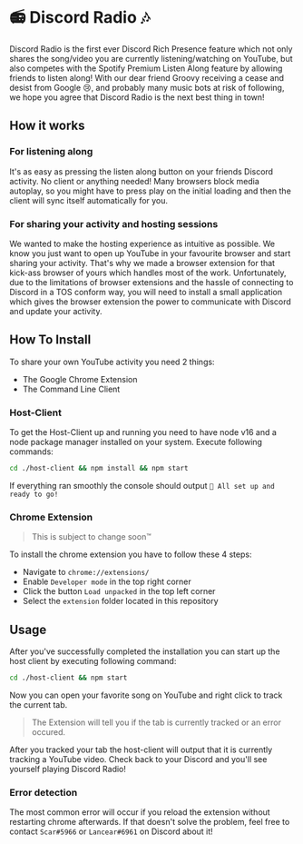 # 📻 Discord Radio 🎶
Discord Radio is the first ever Discord Rich Presence feature which not only shares the song/video you are currently listening/watching on YouTube, but also competes with the Spotify Premium Listen Along feature by allowing friends to listen along!
With our dear friend Groovy receiving a cease and desist from Google 😢, and probably many music bots at risk of following, we hope you agree that Discord Radio is the next best thing in town!

## How it works
### For listening along
It's as easy as pressing the listen along button on your friends Discord activity. No client or anything needed!
Many browsers block media autoplay, so you might have to press play on the initial loading and then the client will sync itself automatically for you.

### For sharing your activity and hosting sessions
We wanted to make the hosting experience as intuitive as possible. We know you just want to open up YouTube in your favourite browser and start sharing your activity.
That's why we made a browser extension for that kick-ass browser of yours which handles most of the work. Unfortunately, due to the limitations of browser extensions and the hassle of connecting to Discord in a TOS conform way, you will need to install a small application which gives the browser extension the power to communicate with Discord and update your activity.

## How To Install
To share your own YouTube activity you need 2 things:
  * The Google Chrome Extension
  * The Command Line Client

### Host-Client

To get the Host-Client up and running you need to have node v16 and a node package manager installed on your system.
Execute following commands:
```bash
cd ./host-client && npm install && npm start
```

If everything ran smoothly the console should output `🎉 All set up and ready to go!`

### Chrome Extension
> This is subject to change soon™

To install the chrome extension you have to follow these 4 steps:
* Navigate to `chrome://extensions/`
* Enable `Developer mode` in the top right corner
* Click the button `Load unpacked` in the top left corner
* Select the `extension` folder located in this repository

## Usage
After you've successfully completed the installation you can start up the host client by executing following command:
```bash
cd ./host-client && npm start
```

Now you can open your favorite song on YouTube and right click to track the current tab.
> The Extension will tell you if the tab is currently tracked or an error occured.

After you tracked your tab the host-client will output that it is currently tracking a YouTube video.
Check back to your Discord and you'll see yourself playing Discord Radio!

### Error detection
The most common error will occur if you reload the extension without restarting chrome afterwards.
If that doesn't solve the problem, feel free to contact `Scar#5966` or `Lancear#6961` on Discord about it!
